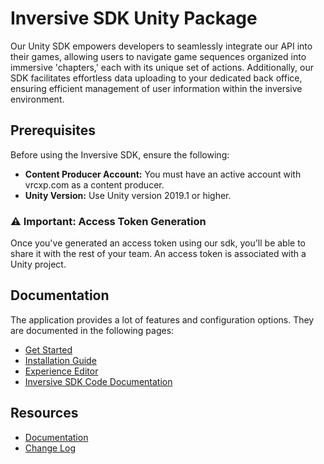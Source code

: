 # Inversive SDK Unity Package

Our Unity SDK empowers developers to seamlessly integrate our API into their games, allowing users to navigate game sequences organized into immersive 'chapters,' each with its unique set of actions. Additionally, our SDK facilitates effortless data uploading to your dedicated back office, ensuring efficient management of user information within the inversive environment.

## Prerequisites

Before using the Inversive SDK, ensure the following:

- **Content Producer Account:** You must have an active account with vrcxp.com as a content producer.
- **Unity Version:** Use Unity version 2019.1 or higher.

### ⚠️ Important: Access Token Generation

Once you've generated an access token using our sdk, you'll be able to share it with the rest of your team. An access token is associated with a Unity project.

## Documentation

The application provides a lot of features and configuration options. They are
documented in the following pages:

- [Get Started](Documentation/GetStarted.md)
- [Installation Guide](Documentation/InstallationGuide.md)
- [Experience Editor](Documentation/ExperienceEditor.md)
- [Inversive SDK Code Documentation](Documentation/CodeDocumentation.md)

## Resources

- [Documentation](https://omiyagames.github.io/template-unity-package/)
- [Change Log](/CHANGELOG.md)
